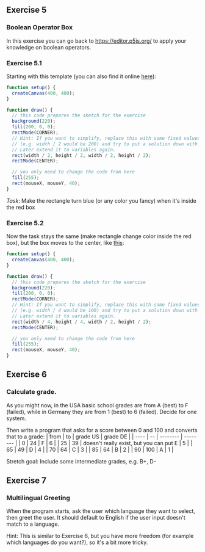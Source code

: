 ## Exercise 5
### Boolean Operator Box
In this exercise you can go back to https://editor.p5js.org/ to apply your knowledge on boolean operators.

### Exercise 5.1
Starting with this template (you can also find it online [here](https://editor.p5js.org/zormit/sketches/GTUoGvtE0)):
```JavaScript
function setup() {
  createCanvas(400, 400);
}

function draw() {
  // this code prepares the sketch for the exercise
  background(220);
  fill(200, 0, 0);
  rectMode(CORNER);
  // Hint: If you want to simplify, replace this with some fixed values first.
  // (e.g. width / 2 would be 200) and try to put a solution down with fixed values.
  // Later extend it to variables again.
  rect(width / 2, height / 2, width / 2, height / 2);
  rectMode(CENTER);

  // you only need to change the code from here
  fill(255);
  rect(mouseX, mouseY, 40);
}
```

*Task*: Make the rectangle turn blue (or any color you fancy) when it's inside the red box

### Exercise 5.2
Now the task stays the same (make rectangle change color inside the red box), but the box moves to the center, like [this](https://editor.p5js.org/zormit/sketches/tzRITvfJa):
```JavaScript
function setup() {
  createCanvas(400, 400);
}

function draw() {
  // this code prepares the sketch for the exercise
  background(220);
  fill(200, 0, 0);
  rectMode(CORNER);
  // Hint: If you want to simplify, replace this with some fixed values first.
  // (e.g. width / 4 would be 100) and try to put a solution down with fixed values.
  // Later extend it to variables again.
  rect(width / 4, height / 4, width / 2, height / 2);
  rectMode(CENTER);

  // you only need to change the code from here
  fill(255);
  rect(mouseX, mouseY, 40);
}
```

## Exercise 6
### Calculate grade.

As you might now, in the USA basic school grades are from A (best) to F (failed), while in Germany they are from 1 (best) to 6 (failed). Decide for one system.

Then write a program that asks for a score between 0 and 100 and converts that to a grade:
| from | to | grade US | grade DE |
| ---- | -- | -------- | -------- |
| 0 | 24 | F | 6 |
| 25 | 39 | doesn't really exist, but you can put E | 5 |
| 65 | 49 | D | 4 |
| 70 | 64 | C | 3 |
| 85 | 64 | B | 2 |
| 90 | 100 | A | 1 |

Stretch goal: Include some intermediate grades, e.g. B+, D-

## Exercise 7

### Multilingual Greeting
When the program starts, ask the user which language they want to select, then greet the user. It should default to English if the user input doesn't match to a language.

Hint: This is similar to Exercise 6, but you have more freedom (for example which languages do you want?), so it's a bit more tricky.

